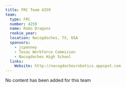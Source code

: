 ```yaml
---
title: FRC Team 4259
team:
  type: FRC
  number: 4259
  name: Robo Dragons
  rookie_year: 
  location: Nacogdoches, TX, USA
  sponsors:
    - jcpenney
    - Texas Workforce Commision
    - Nacogdoches High School
  links:
    Website: http://nacogdochesrobotics.appspot.com
---
```

No content has been added for this team